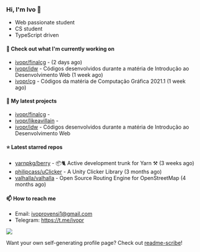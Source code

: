 ### Hi, I'm Ivo 👋

* Web passionate student
* CS student
* TypeScript driven

#### 👷 Check out what I'm currently working on

- [ivopr/finalcg](https://github.com/ivopr/finalcg) -  (2 days ago)
- [ivopr/idw](https://github.com/ivopr/idw) - Códigos desenvolvidos durante a matéria de Introdução ao Desenvolvimento Web (1 week ago)
- [ivopr/cg](https://github.com/ivopr/cg) - Códigos da matéria de Computação Gráfica 2021.1 (1 week ago)

#### 🌱 My latest projects

- [ivopr/finalcg](https://github.com/ivopr/finalcg) - 
- [ivopr/likeavillain](https://github.com/ivopr/likeavillain) - 
- [ivopr/idw](https://github.com/ivopr/idw) - Códigos desenvolvidos durante a matéria de Introdução ao Desenvolvimento Web

#### ⭐️ Latest starred repos

- [yarnpkg/berry](https://github.com/yarnpkg/berry) - 📦🐈 Active development trunk for Yarn ⚒ (3 weeks ago)
- [philipcass/uClicker](https://github.com/philipcass/uClicker) - A Unity Clicker Library (3 months ago)
- [valhalla/valhalla](https://github.com/valhalla/valhalla) - Open Source Routing Engine for OpenStreetMap (4 months ago)

#### 📫 How to reach me

- Email: [ivoprovensi1@gmail.com](mailto://ivoprovensi1@gmail.com)
- Telegram: https://t.me/ivopr

![](https://github-readme-stats.vercel.app/api/top-langs/?username=ivopr&layout=compact&theme=react)

Want your own self-generating profile page? Check out [readme-scribe](https://github.com/muesli/readme-scribe)!
